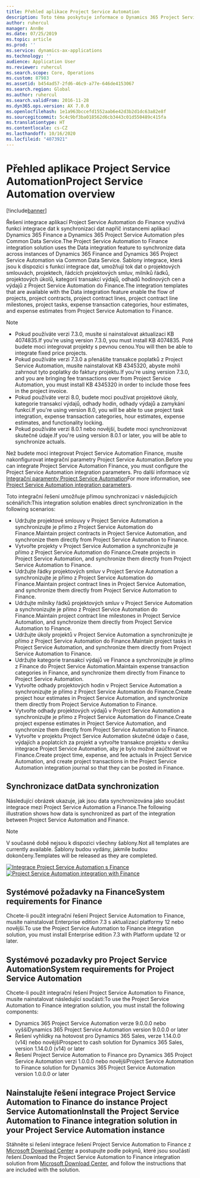 ```yaml
---
title: Přehled aplikace Project Service Automation
description: Toto téma poskytuje informace o Dynamics 365 Project Service Automation na Dynamics 365 Finance integrační řešení.
author: ruhercul
manager: AnnBe
ms.date: 07/25/2019
ms.topic: article
ms.prod: ''
ms.service: dynamics-ax-applications
ms.technology: ''
audience: Application User
ms.reviewer: ruhercul
ms.search.scope: Core, Operations
ms.custom: 87983
ms.assetid: b454ad57-2fd6-46c9-a77e-646de4153067
ms.search.region: Global
ms.author: ruhercul
ms.search.validFrom: 2016-11-28
ms.dyn365.ops.version: AX 7.0.0
ms.openlocfilehash: 1e1a963bccefd1552aab6e42d3b2d1dc63a82e8f
ms.sourcegitcommit: 5c4c9bf3ba018562d6cb3443c01d550489c415fa
ms.translationtype: HT
ms.contentlocale: cs-CZ
ms.lasthandoff: 10/16/2020
ms.locfileid: "4073921"
---
```

# <a name="project-service-automation-overview"></a><span data-ttu-id="d2ab2-103">Přehled aplikace Project Service Automation</span><span class="sxs-lookup"><span data-stu-id="d2ab2-103">Project Service Automation overview</span></span>

[!include[banner](../includes/banner.md)]

<span data-ttu-id="d2ab2-104">Řešení integrace aplikací Project Service Automation do Finance využívá funkci integrace dat k synchronizaci dat napříč instancemi aplikací Dynamics 365 Finance a Dynamics 365 Project Service Automation přes Common Data Service.</span><span class="sxs-lookup"><span data-stu-id="d2ab2-104">The Project Service Automation to Finance integration solution uses the Data integration feature to synchronize data across instances of Dynamics 365 Finance and Dynamics 365 Project Service Automation via Common Data Service.</span></span> <span data-ttu-id="d2ab2-105">Šablony integrace, která jsou k dispozici s funkcí integrace dat, umožňují tok dat o projektových smlouvách, projektech, řádcích projektových smluv, milníků řádků, projektových úkolů, kategorií transakcí výdajů, odhadů hodinových cen a výdajů z Project Service Automation do Finance.</span><span class="sxs-lookup"><span data-stu-id="d2ab2-105">The integration templates that are available with the Data integration feature enable the flow of projects, project contracts, project contract lines, project contract line milestones, project tasks, expense transaction categories, hour estimates, and expense estimates from Project Service Automation to Finance.</span></span>

> [!NOTE]
> - <span data-ttu-id="d2ab2-106">Pokud používáte verzi 7.3.0, musíte si nainstalovat aktualizaci KB 4074835.</span><span class="sxs-lookup"><span data-stu-id="d2ab2-106">If you're using version 7.3.0, you must install KB 4074835.</span></span> <span data-ttu-id="d2ab2-107">Poté budete moci integrovat projekty s pevnou cenou.</span><span class="sxs-lookup"><span data-stu-id="d2ab2-107">You will then be able to integrate fixed price projects.</span></span>
> - <span data-ttu-id="d2ab2-108">Pokud používáte verzi 7.3.0 a přenášíte transakce poplatků z Project Service Automation, musíte nainstalovat KB 4345320, abyste mohli zahrnout tyto poplatky do faktury projektu.</span><span class="sxs-lookup"><span data-stu-id="d2ab2-108">If you're using version 7.3.0, and you are bringing fee transactions over from Project Service Automation, you must install KB 4345320 in order to include those fees in the project invoice.</span></span>
> - <span data-ttu-id="d2ab2-109">Pokud používáte verzi 8.0, budete moci používat projektové úkoly, kategorie transakcí výdajů, odhady hodin, odhady výdajů a zamykání funkcí.</span><span class="sxs-lookup"><span data-stu-id="d2ab2-109">If you're using version 8.0, you will be able to use project task integration, expense transaction categories, hour estimates, expense estimates, and functionality locking.</span></span>
> - <span data-ttu-id="d2ab2-110">Pokud používáte verzi 8.0.1 nebo novější, budete moci synchronizovat skutečné údaje.</span><span class="sxs-lookup"><span data-stu-id="d2ab2-110">If you're using version 8.0.1 or later, you will be able to synchronize actuals.</span></span>

<span data-ttu-id="d2ab2-111">Než budete moci integrovat Project Service Automation Finance, musíte nakonfigurovat integrační parametry Project Service Automation.</span><span class="sxs-lookup"><span data-stu-id="d2ab2-111">Before you can integrate Project Service Automation Finance, you must configure the Project Service Automation integration parameters.</span></span> <span data-ttu-id="d2ab2-112">Pro další informace viz [Integrační paramenty Project Service Automation](PSA-parameters.md)</span><span class="sxs-lookup"><span data-stu-id="d2ab2-112">For more information, see [Project Service Automation integration parameters](PSA-parameters.md).</span></span>

<span data-ttu-id="d2ab2-113">Toto integrační řešení umožňuje přímou synchronizaci v následujících scénářích:</span><span class="sxs-lookup"><span data-stu-id="d2ab2-113">This integration solution enables direct synchronization in the following scenarios:</span></span>

- <span data-ttu-id="d2ab2-114">Udržujte projektové smlouvy v Project Service Automation a synchronizujte je přímo z Project Service Automation do Finance.</span><span class="sxs-lookup"><span data-stu-id="d2ab2-114">Maintain project contracts in Project Service Automation, and synchronize them directly from Project Service Automation to Finance.</span></span>
- <span data-ttu-id="d2ab2-115">Vytvořte projekty v Project Service Automation a synchronizujte je přímo z Project Service Automation do Finance.</span><span class="sxs-lookup"><span data-stu-id="d2ab2-115">Create projects in Project Service Automation, and synchronize them directly from Project Service Automation to Finance.</span></span>
- <span data-ttu-id="d2ab2-116">Udržujte řádky projektových smluv v Project Service Automation a synchronizujte je přímo z Project Service Automation do Finance.</span><span class="sxs-lookup"><span data-stu-id="d2ab2-116">Maintain project contract lines in Project Service Automation, and synchronize them directly from Project Service Automation to Finance.</span></span>
- <span data-ttu-id="d2ab2-117">Udržujte milníky řádků projektových smluv v Project Service Automation a synchronizujte je přímo z Project Service Automation do Finance.</span><span class="sxs-lookup"><span data-stu-id="d2ab2-117">Maintain project contract line milestones in Project Service Automation, and synchronize them directly from Project Service Automation to Finance.</span></span>
- <span data-ttu-id="d2ab2-118">Udržujte úkoly projektů v Project Service Automation a synchronizujte je přímo z Project Service Automation do Finance.</span><span class="sxs-lookup"><span data-stu-id="d2ab2-118">Maintain project tasks in Project Service Automation, and synchronize them directly from Project Service Automation to Finance.</span></span>
- <span data-ttu-id="d2ab2-119">Udržujte kategorie transakcí výdajů ve Finance a synchronizujte je přímo z Finance do Project Service Automation.</span><span class="sxs-lookup"><span data-stu-id="d2ab2-119">Maintain expense transaction categories in Finance, and synchronize them directly from Finance to Project Service Automation.</span></span>
- <span data-ttu-id="d2ab2-120">Vytvořte odhady projektových hodin v Project Service Automation a synchronizujte je přímo z Project Service Automation do Finance.</span><span class="sxs-lookup"><span data-stu-id="d2ab2-120">Create project hour estimates in Project Service Automation, and synchronize them directly from Project Service Automation to Finance.</span></span>
- <span data-ttu-id="d2ab2-121">Vytvořte odhady projektových výdajů v Project Service Automation a synchronizujte je přímo z Project Service Automation do Finance.</span><span class="sxs-lookup"><span data-stu-id="d2ab2-121">Create project expense estimates in Project Service Automation, and synchronize them directly from Project Service Automation to Finance.</span></span>
- <span data-ttu-id="d2ab2-122">Vytvořte v projektu Project Service Automation skutečné údaje o čase, výdajích a poplatcích za projekt a vytvořte transakce projektu v deníku integrace Project Service Automation, aby je bylo možné zaúčtovat ve Finance.</span><span class="sxs-lookup"><span data-stu-id="d2ab2-122">Create project time, expense, and fee actuals in Project Service Automation, and create project transactions in the Project Service Automation integration journal so that they can be posted in Finance.</span></span>

## <a name="data-synchronization"></a><span data-ttu-id="d2ab2-123">Synchronizace dat</span><span class="sxs-lookup"><span data-stu-id="d2ab2-123">Data synchronization</span></span>

<span data-ttu-id="d2ab2-124">Následující obrázek ukazuje, jak jsou data synchronizována jako součást integrace mezi Project Service Automation a Finance.</span><span class="sxs-lookup"><span data-stu-id="d2ab2-124">The following illustration shows how data is synchronized as part of the integration between Project Service Automation and Finance.</span></span>

> [!NOTE]
> <span data-ttu-id="d2ab2-125">V současné době nejsou k dispozici všechny šablony.</span><span class="sxs-lookup"><span data-stu-id="d2ab2-125">Not all templates are currently available.</span></span> <span data-ttu-id="d2ab2-126">Šablony budou vydány, jakmile budou dokončeny.</span><span class="sxs-lookup"><span data-stu-id="d2ab2-126">Templates will be released as they are completed.</span></span>

<span data-ttu-id="d2ab2-127">[![Integrace Project Service Automation s Finance](./media/PSA-integration.png)](./media/PSA-integration.png)</span><span class="sxs-lookup"><span data-stu-id="d2ab2-127">[![Project Service Automation integration with Finance](./media/PSA-integration.png)](./media/PSA-integration.png)</span></span>

## <a name="system-requirements-for-finance"></a><span data-ttu-id="d2ab2-128">Systémové požadavky na Finance</span><span class="sxs-lookup"><span data-stu-id="d2ab2-128">System requirements for Finance</span></span>

<span data-ttu-id="d2ab2-129">Chcete-li použít integrační řešení Project Service Automation to Finance, musíte nainstalovat Enterprise edition 7.3 s aktualizací platformy 12 nebo novější.</span><span class="sxs-lookup"><span data-stu-id="d2ab2-129">To use the Project Service Automation to Finance integration solution, you must install Enterprise edition 7.3 with Platform update 12 or later.</span></span>

## <a name="system-requirements-for-project-service-automation"></a><span data-ttu-id="d2ab2-130">Systémové pozadavky pro Project Service Automation</span><span class="sxs-lookup"><span data-stu-id="d2ab2-130">System requirements for Project Service Automation</span></span>

<span data-ttu-id="d2ab2-131">Chcete-li použít integrační řešení Project Service Automation to Finance, musíte nainstalovat následující součásti:</span><span class="sxs-lookup"><span data-stu-id="d2ab2-131">To use the Project Service Automation to Finance integration solution, you must install the following components:</span></span>

- <span data-ttu-id="d2ab2-132">Dynamics 365 Project Service Automation verze 9.0.0.0 nebo vyšší</span><span class="sxs-lookup"><span data-stu-id="d2ab2-132">Dynamics 365 Project Service Automation version 9.0.0.0 or later</span></span>
- <span data-ttu-id="d2ab2-133">Řešení vyhlídky na hotovost pro Dynamics 365 Sales, verze 1.14.0.0 (v14) nebo novější</span><span class="sxs-lookup"><span data-stu-id="d2ab2-133">Prospect to cash solution for Dynamics 365 Sales, version 1.14.0.0 (v14) or later</span></span>
- <span data-ttu-id="d2ab2-134">Řešení Project Service Automation to Finance pro Dynamics 365 Project Service Automation verzi 1.0.0.0 nebo novější</span><span class="sxs-lookup"><span data-stu-id="d2ab2-134">Project Service Automation to Finance solution for Dynamics 365 Project Service Automation version 1.0.0.0 or later</span></span>

## <a name="install-the-project-service-automation-to-finance-integration-solution-in-your-project-service-automation-instance"></a><span data-ttu-id="d2ab2-135">Nainstalujte řešení integrace Project Service Automation to Finance do instance Project Service Automation</span><span class="sxs-lookup"><span data-stu-id="d2ab2-135">Install the Project Service Automation to Finance integration solution in your Project Service Automation instance</span></span>

<span data-ttu-id="d2ab2-136">Stáhněte si řešení integrace řešení Project Service Automation to Finance z [Microsoft Download Center](https://www.microsoft.com/download/details.aspx?id=57016) a postupujte podle pokynů, které jsou součástí řešení.</span><span class="sxs-lookup"><span data-stu-id="d2ab2-136">Download the Project Service Automation to Finance integration solution from [Microsoft Download Center](https://www.microsoft.com/download/details.aspx?id=57016), and follow the instructions that are included with the solution.</span></span>
